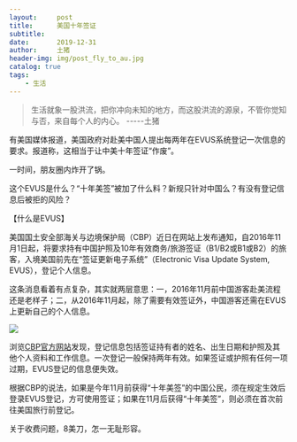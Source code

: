 ```yaml
---
layout:     post
title:      美国十年签证
subtitle:   
date:       2019-12-31
author:     土猪
header-img: img/post_fly_to_au.jpg
catalog: true
tags:
    - 生活
---
```


> 生活就象一股洪流，把你冲向未知的地方，而这股洪流的源泉，不管你觉知与否，来自每个人的内心。 
> -----土猪



有美国媒体报道，美国政府对赴美中国人提出每两年在EVUS系统登记一次信息的要求。报道称，这相当于让中美十年签证“作废”。



一时间，朋友圈内炸开了锅。


这个EVUS是什么？“十年美签”被加了什么料？新规只针对中国么？有没有登记信息后被拒的风险？


【什么是EVUS】

美国国土安全部海关与边境保护局（CBP）近日在网站上发布通知，自2016年11月1日起，将要求持有中国护照及10年有效商务/旅游签证（B1/B2或B1或B2）的旅客，入境美国前先在“签证更新电子系统”（Electronic Visa Update System, EVUS），登记个人信息。


这条消息看着有点复杂，其实就两层意思：一，2016年11月前中国游客赴美流程还是老样子；二，从2016年11月起，除了需要有效签证外，中国游客还需在EVUS上更新自己的个人信息。

![](http://www.xinhuanet.com/world/2016-03/05/128776027_14571677047831n.gif)



浏览[CBP官方网站](https://www.evus.gov/#/)发现，登记信息包括签证持有者的姓名、出生日期和护照及其他个人资料和工作信息。一次登记一般保持两年有效。如果签证或护照有任何一项过期，EVUS登记的信息便失效。



根据CBP的说法，如果是今年11月前获得“十年美签”的中国公民，须在规定生效后登录EVUS登记，方可使用签证；如果在11月后获得“十年美签”，则必须在首次前往美国旅行前登记。


关于收费问题，8美刀，怎一无耻形容。



